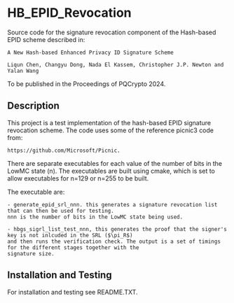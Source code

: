# HB_EPID_Revocation
Source code for the signature revocation component of the Hash-based EPID scheme described in:

    A New Hash-based Enhanced Privacy ID Signature Scheme 

    Liqun Chen, Changyu Dong, Nada El Kassem, Christopher J.P. Newton and Yalan Wang

To be published in the Proceedings of PQCrypto 2024.

## Description
This project is a test implementation of the hash-based EPID signature revocation scheme. The code uses some of the reference picnic3 code from:

    https://github.com/Microsoft/Picnic.

There are separate executables for each value of the number of bits in the LowMC state (n). The executables are
built using cmake, which is set to allow executables for n=129 or n=255 to be built.

The executable are:

    - generate_epid_srl_nnn. this generates a signature revocation list that can then be used for testing. 
    nnn is the number of bits in the LowMC state being used.

    - hbgs_sigrl_list_test_nnn, this generates the proof that the signer's key is not inlcuded in the SRL ($\pi_R$) 
    and then runs the verification check. The output is a set of timings for the different stages together with the
    signature size.

## Installation and Testing
For installation and testing see README.TXT.
